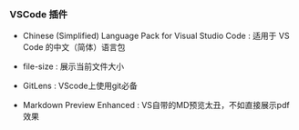 
### VSCode 插件

+ Chinese (Simplified) Language Pack for Visual Studio Code : 适用于 VS Code 的中文（简体）语言包

+ file-size : 展示当前文件大小

+ GitLens : VScode上使用git必备

+ Markdown Preview Enhanced : VS自带的MD预览太丑，不如直接展示pdf效果